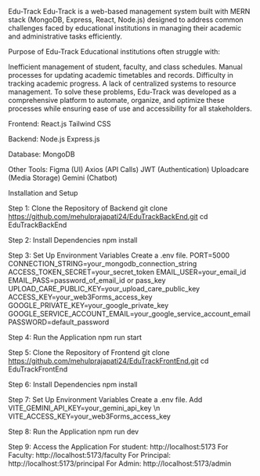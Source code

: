 Edu-Track
Edu-Track is a web-based management system built with MERN stack (MongoDB, Express, React, Node.js) designed to address common challenges faced by educational institutions in managing their academic and administrative tasks efficiently.

Purpose of Edu-Track
Educational institutions often struggle with:

Inefficient management of student, faculty, and class schedules.
Manual processes for updating academic timetables and records.
Difficulty in tracking academic progress.
A lack of centralized systems to resource management.
To solve these problems, Edu-Track was developed as a comprehensive platform to automate, organize, and optimize these processes while ensuring ease of use and accessibility for all stakeholders.

Frontend:
React.js
Tailwind CSS

Backend:
Node.js
Express.js

Database:
MongoDB

Other Tools:
Figma (UI)
Axios (API Calls)
JWT (Authentication)
Uploadcare (Media Storage)
Gemini (Chatbot)

Installation and Setup

Step 1: Clone the Repository of Backend
git clone https://github.com/mehulprajapati24/EduTrackBackEnd.git
cd EduTrackBackEnd

Step 2: Install Dependencies
npm install

Step 3: Set Up Environment Variables
Create a .env file.
PORT=5000
CONNECTION_STRING=your_mongodb_connection_string
ACCESS_TOKEN_SECRET=your_secret_token
EMAIL_USER=your_email_id
EMAIL_PASS=password_of_email_id or pass_key
UPLOAD_CARE_PUBLIC_KEY=your_upload_care_public_key
ACCESS_KEY=your_web3Forms_access_key
GOOGLE_PRIVATE_KEY=your_google_private_key
GOOGLE_SERVICE_ACCOUNT_EMAIL=your_google_service_account_email
PASSWORD=default_password

Step 4: Run the Application
npm run start

Step 5: Clone the Repository of Frontend
git clone https://github.com/mehulprajapati24/EduTrackFrontEnd.git
cd EduTrackFrontEnd

Step 6: Install Dependencies
npm install

Step 7: Set Up Environment Variables
Create a .env file.
Add 
VITE_GEMINI_API_KEY=your_gemini_api_key \n
VITE_ACCESS_KEY=your_web3Forms_access_key

Step 8: Run the Application
npm run dev

Step 9: Access the Application
For student: http://localhost:5173
For Faculty: http://localhost:5173/faculty
For Principal: http://localhost:5173/principal
For Admin: http://localhost:5173/admin
